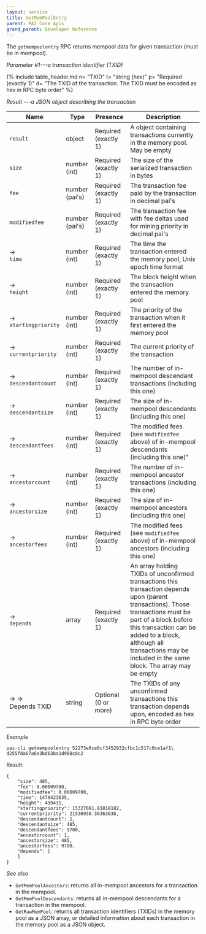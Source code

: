 ```yaml
---
layout: service
title: GetMemPoolEntry
parent: PAI Core Apis
grand_parent: Developer Reference
---
```



The `getmempoolentry` RPC returns mempool data for given transaction (must be in mempool).

*Parameter #1---a transaction identifier (TXID)*

{% include table_header.md
  n= "TXID"
  t= "string (hex)"
  p= "Required (exactly 1)"
  d= "The TXID of the transaction. The TXID must be encoded as hex in RPC byte order"
%}

*Result ---a JSON object describing the transaction*

| Name | Type      | Presence            | Description
|------|-----------|---------------------|-------------
|`result`  |object     | Required<br>(exactly 1) | A object containing transactions currently in the memory pool.  May be empty
|`size` | number (int) | Required<br>(exactly 1) | The size of the serialized transaction in bytes
| `fee`  | number (pai's) | Required<br>(exactly 1) | The transaction fee paid by the transaction in decimal pai's
| `modifiedfee` | number (pai's) | Required<br>(exactly 1) | The transaction fee with fee deltas used for mining priority in decimal pai's
| → <br>`time` | number (int) | Required<br>(exactly 1) | The time the transaction entered the memory pool, Unix epoch time format
| → <br>`height` | number (int) | Required<br>(exactly 1) | The block height when the transaction entered the memory pool
| → <br>`startingpriority` | number (int) | Required<br>(exactly 1) | The priority of the transaction when it first entered the memory pool
| → <br>`currentpriority` | number (int) | Required<br>(exactly 1) | The current priority of the transaction
| → <br>`descendantcount` | number (int) | Required<br>(exactly 1) | The number of in-mempool descendant transactions (including this one)
| → <br>`descendantsize` | number (int) | Required<br>(exactly 1) | The size of in-mempool descendants (including this one)
| → <br>`descendantfees` | number (int) | Required<br>(exactly 1) | The modified fees (see `modifiedfee` above) of in-mempool descendants (including this one)"
| → <br>`ancestorcount` | number (int) | Required<br>(exactly 1) | The number of in-mempool ancestor transactions (including this one)
| → <br>`ancestorsize` |  number (int) | Required<br>(exactly 1) | The size of in-mempool ancestors (including this one)
| → <br>`ancestorfees` |  number (int) | Required<br>(exactly 1) | The modified fees (see `modifiedfee` above) of in-mempool ancestors (including this one)
| → <br>`depends` | array | Required<br>(exactly 1) | An array holding TXIDs of unconfirmed transactions this transaction depends upon (parent transactions).  Those transactions must be part of a block before this transaction can be added to a block, although all transactions may be included in the same block.  The array may be empty
| → →<br>Depends TXID | string | Optional (0 or more) | The TXIDs of any unconfirmed transactions this transaction depends upon, encoded as hex in RPC byte order

*Example*

```
pai-cli getmempoolentry 52273e0ce6cf3452932cfbc1c517c0ce1af1\
d255fda67a6e3bd63ba1d908c8c2
```

Result:

```
{
    "size": 485,
    "fee": 0.00009700,
    "modifiedfee": 0.00009700,
    "time": 1479423635,
    "height": 439431,
    "startingpriority": 15327081.81818182,
    "currentpriority": 21536936.36363636,
    "descendantcount": 1,
    "descendantsize": 485,
    "descendantfees": 9700,
    "ancestorcount": 1,
    "ancestorsize": 485,
    "ancestorfees": 9700,
    "depends": [
    ]
}
```

*See also*

* `GetMemPoolAncestors`: returns all in-mempool ancestors for a transaction in the mempool.
* `GetMemPoolDescendants`: returns all in-mempool descendants for a transaction in the mempool.
* `GetRawMemPool`: returns all transaction identifiers (TXIDs) in the memory pool as a JSON array, or detailed information about each transaction in the memory pool as a JSON object.

